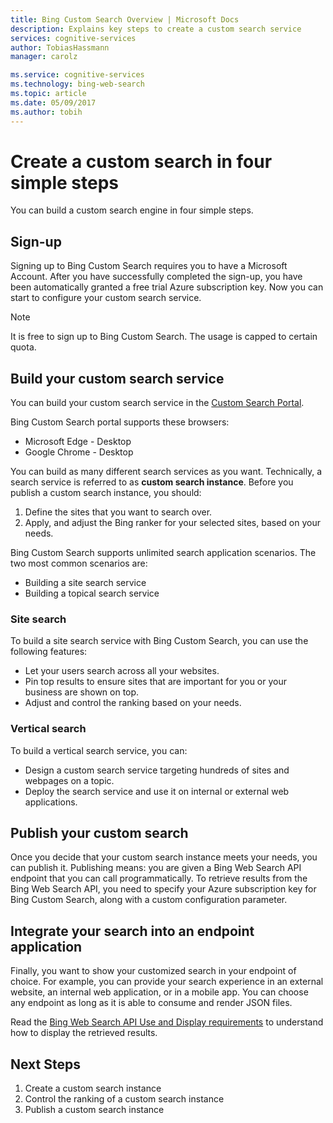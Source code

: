 ```yaml
---
title: Bing Custom Search Overview | Microsoft Docs
description: Explains key steps to create a custom search service
services: cognitive-services
author: TobiasHassmann
manager: carolz

ms.service: cognitive-services
ms.technology: bing-web-search
ms.topic: article
ms.date: 05/09/2017
ms.author: tobih
---
```


# Create a custom search in four simple steps

You can build a custom search engine in four simple steps.


## Sign-up
Signing up to Bing Custom Search requires you to have a Microsoft Account. After you have successfully completed the sign-up, you have been automatically granted a free trial Azure subscription key. Now you can start to configure your custom search service.

> [!NOTE]
> It is free to sign up to Bing Custom Search. The usage is capped to certain quota.

## Build your custom search service
You can build your custom search service in the [Custom Search Portal](https://customsearch.ai).

Bing Custom Search portal supports these browsers:
* Microsoft Edge - Desktop
* Google Chrome - Desktop

You can build as many different search services as you want. Technically, a search service is referred to as **custom search instance**. Before you publish a custom search instance, you should:
	
1. Define the sites that you want to search over.
2. Apply, and adjust the Bing ranker for your selected sites, based on your needs.

Bing Custom Search supports unlimited search application scenarios. The two most common scenarios are:
* Building a site search service
* Building a topical search service

### Site search
To build a site search service with Bing Custom Search, you can use the following features:
* Let your users search across all your websites.
* Pin top results to ensure sites that are important for you or your business are shown on top.
* Adjust and control the ranking based on your needs.

### Vertical search
To build a vertical search service, you can:
* Design a custom search service targeting hundreds of sites and webpages on a topic.
* Deploy the search service and use it on internal or external web applications.


## Publish your custom search
Once you decide that your custom search instance meets your needs, you can publish it. Publishing means: you are given a Bing Web Search API endpoint that you can call programmatically. To retrieve results from the Bing Web Search API, you need to specify your Azure subscription key for Bing Custom Search, along with a custom configuration parameter.


## Integrate your search into an endpoint application
Finally, you want to show your customized search in your endpoint of choice. For example, you can provide your search experience in an external website, an internal web application, or in a mobile app. You can choose any endpoint as long as it is able to consume and render JSON files.

Read the [Bing Web Search API Use and Display requirements](https://docs.microsoft.com/azure/cognitive-services/bing-web-search/useanddisplayrequirements) to understand how to display the retrieved results.

## Next Steps
1. Create a custom search instance
2. Control the ranking of a custom search instance
3. Publish a custom search instance

